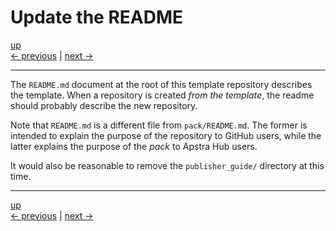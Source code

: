 # Update the README

[up](../README.md)  
[<- previous](./03_pack_payload.md) | [next ->](./05_register.md)

---

The `README.md` document at the root of this template repository describes the template. When
a repository is created _from the template_, the readme should probably describe the new
repository.

Note that `README.md` is a different file from `pack/README.md`. The former is intended to explain
the purpose of the repository to GitHub users, while the latter explains the purpose of the _pack_
to Apstra Hub users.

It would also be reasonable to remove the `publisher_guide/` directory at this time.

---

[up](../README.md)  
[<- previous](./03_pack_payload.md) | [next ->](./05_register.md)

